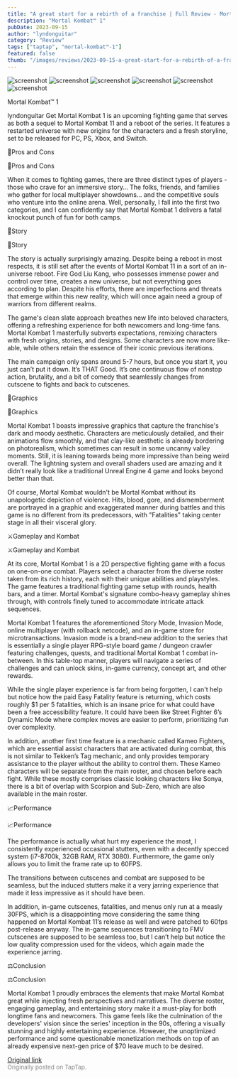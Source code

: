 ```yaml
---
title: "A great start for a rebirth of a franchise | Full Review - Mortal Kombat 1"
description: "Mortal Kombat™ 1"
pubDate: 2023-09-15
author: "lyndonguitar"
category: "Review"
tags: ["taptap", "mortal-kombat™-1"]
featured: false
thumb: "/images/reviews/2023-09-15-a-great-start-for-a-rebirth-of-a-franchise--full-review---mortal-kombat-1-0.avif"
---
```


<div class="gallery">
  <img src="/images/reviews/2023-09-15-a-great-start-for-a-rebirth-of-a-franchise--full-review---mortal-kombat-1-0.avif" alt="screenshot" />
  <img src="/images/reviews/2023-09-15-a-great-start-for-a-rebirth-of-a-franchise--full-review---mortal-kombat-1-1.avif" alt="screenshot" />
  <img src="/images/reviews/2023-09-15-a-great-start-for-a-rebirth-of-a-franchise--full-review---mortal-kombat-1-2.avif" alt="screenshot" />
  <img src="/images/reviews/2023-09-15-a-great-start-for-a-rebirth-of-a-franchise--full-review---mortal-kombat-1-3.avif" alt="screenshot" />
  <img src="/images/reviews/2023-09-15-a-great-start-for-a-rebirth-of-a-franchise--full-review---mortal-kombat-1-4.avif" alt="screenshot" />
  <img src="/images/reviews/2023-09-15-a-great-start-for-a-rebirth-of-a-franchise--full-review---mortal-kombat-1-5.avif" alt="screenshot" />
</div>

Mortal Kombat™ 1

lyndonguitar
Get
Mortal Kombat 1 is an upcoming fighting game that serves as both a sequel to Mortal Kombat 11 and a reboot of the series. It features a restarted universe with new origins for the characters and a fresh storyline, set to be released for PC, PS, Xbox, and Switch.

📌Pros and Cons

📌Pros and Cons

When it comes to fighting games, there are three distinct types of players - those who crave for an immersive story… The folks, friends, and families who gather for local multiplayer showdowns… and the competitive souls who venture into the online arena. Well, personally, I fall into the first two categories, and I can confidently say that Mortal Kombat 1 delivers a fatal knockout punch of fun for both camps.

📖Story

📖Story

The story is actually surprisingly amazing. Despite being a reboot in most respects, it is still set after the events of Mortal Kombat 11 in a sort of an in-universe reboot. Fire God Liu Kang, who possesses immense power and control over time, creates a new universe, but not everything goes according to plan. Despite his efforts, there are imperfections and threats that emerge within this new reality, which will once again need a group of warriors from different realms.

The game's clean slate approach breathes new life into beloved characters, offering a refreshing experience for both newcomers and long-time fans. Mortal Kombat 1 masterfully subverts expectations, remixing characters with fresh origins, stories, and designs. Some characters are now more like-able, while others retain the essence of their iconic previous iterations.

The main campaign only spans around 5-7 hours, but once you start it, you just can’t put it down. It’s THAT Good. It’s one continuous flow of nonstop action, brutality, and a bit of comedy that seamlessly changes from cutscene to fights and back to cutscenes.

🎨Graphics

🎨Graphics

Mortal Kombat 1 boasts impressive graphics that capture the franchise's dark and moody aesthetic. Characters are meticulously detailed, and their animations flow smoothly, and that clay-like aesthetic is already bordering on photorealism, which sometimes can result in some uncanny valley moments. Still, it is leaning towards being more impressive than being weird overall. The lightning system and overall shaders used are amazing and it didn’t really look like a traditional Unreal Engine 4 game and looks beyond better than that.

Of course, Mortal Kombat wouldn't be Mortal Kombat without its unapologetic depiction of violence. Hits, blood, gore, and dismemberment are portrayed in a graphic and exaggerated manner during battles and this game is no different from its predecessors, with "Fatalities" taking center stage in all their visceral glory.

⚔️Gameplay and Kombat

⚔️Gameplay and Kombat

At its core, Mortal Kombat 1 is a 2D perspective fighting game with a focus on one-on-one combat. Players select a character from the diverse roster taken from its rich history, each with their unique abilities and playstyles. The game features a traditional fighting game setup with rounds, health bars, and a timer. Mortal Kombat's signature combo-heavy gameplay shines through, with controls finely tuned to accommodate intricate attack sequences.

Mortal Kombat 1 features the aforementioned Story Mode, Invasion Mode, online multiplayer (with rollback netcode), and an in-game store for microtransactions. Invasion mode is a brand-new addition to the series that is essentially a single player RPG-style board game / dungeon crawler featuring challenges, quests, and traditional Mortal Kombat 1 combat in-between. In this table-top manner, players will navigate a series of challenges and can unlock skins, in-game currency, concept art, and other rewards.

While the single player experience is far from being forgotten, I can't help but notice how the paid Easy Fatality feature is returning, which costs roughly $1 per 5 fatalities, which is an insane price for what could have been a free accessibility feature. It could have been like Street Fighter 6’s Dynamic Mode where complex moves are easier to perform, prioritizing fun over complexity.

In addition, another first time feature is a mechanic called Kameo Fighters, which are essential assist characters that are activated during combat, this is not similar to Tekken’s Tag mechanic, and only provides temporary assistance to the player without the ability to control them. These Kameo characters will be separate from the main roster, and chosen before each fight. While these mostly comprises classic looking characters like Sonya, there is a bit of overlap with Scorpion and Sub-Zero, which are also available in the main roster.

📈Performance

📈Performance

The performance is actually what hurt my experience the most, I consistently experienced occasional stutters, even with a decently specced system (i7-8700k, 32GB RAM, RTX 3080). Furthermore, the game only allows you to limit the frame rate up to 60FPS.

The transitions between cutscenes and combat are supposed to be seamless, but the induced stutters make it a very jarring experience that made it less impressive as it should have been.

In addition, in-game cutscenes, fatalities, and menus only run at  a measly 30FPS, which is a disappointing move considering the same thing happened on Mortal Kombat 11’s release as well and were patched to 60fps post-release anyway. The in-game sequences transitioning to FMV cutscenes are supposed to be seamless too, but I can’t help but notice the low quality compression used for the videos, which again made the experience jarring.

⚖️Conclusion

⚖️Conclusion

Mortal Kombat 1 proudly embraces the elements that make Mortal Kombat great while injecting fresh perspectives and narratives. The diverse roster, engaging gameplay, and entertaining story make it a must-play for both longtime fans and newcomers. This game feels like the culmination of the developers' vision since the series' inception in the 90s, offering a visually stunning and highly entertaining experience. However, the unoptimized performance and some questionable monetization methods on top of an already expensive next-gen price of $70 leave much to be desired.

[Original link](https://www.taptap.io/post/6286969)<br><span style="font-size: 0.95em; color: #888;">Originally posted on TapTap.</span>
